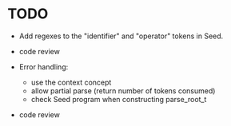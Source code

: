 # TODO

* Add regexes to the "identifier" and "operator" tokens in Seed.

* code review

* Error handling:
    * use the context concept
    * allow partial parse (return number of tokens consumed)
    * check Seed program when constructing parse_root_t

* code review
